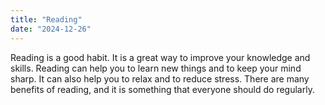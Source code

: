 ```yaml
---
title: "Reading"
date: "2024-12-26"
---
```


Reading is a good habit. It is a great way to improve your knowledge and skills. Reading can help you to learn new things and to keep your mind sharp. It can also help you to relax and to reduce stress. There are many benefits of reading, and it is something that everyone should do regularly.